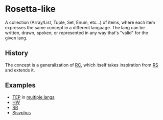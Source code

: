 # Rosetta-like
A collection (Array/List, Tuple, Set, Enum, etc...) of items, where each item expresses the same concept in a different language. The lang can be written, drawn, spoken, or represented in any way that's "valid" for the given lang.

## History
The concept is a generalization of [RC](https://rosettacode.org/wiki/Rosetta_Code), which itself takes inspiration from [RS](https://en.wikipedia.org/wiki/Rosetta_stone) and extends it.

## Examples
- [TEP](https://github.com/Rudxain/The-Empty-Program) in [multiple langs](https://github.com/mathiasbynens/small)
- [HW](https://github.com/leachim6/hello-world)
- [RR](https://github.com/adiyenuubarii/rick-rolls-for-all)
- [Sisyphus](https://github.com/Rudxain/Rosetta-Sisyphus)
